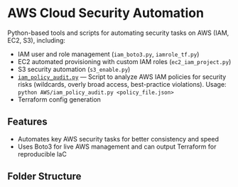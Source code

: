 # AWS Cloud Security Automation
Python-based tools and scripts for automating security tasks on AWS (IAM, EC2, S3), including:
- IAM user and role management (`iam_boto3.py`, `iamrole_tf.py`)
- EC2 automated provisioning with custom IAM roles (`ec2_iam_project.py`)
- S3 security automation (`s3_enable.py`)
- [`iam_policy_audit.py`](AWS/iam_policy_audit.py) — Script to analyze AWS IAM policies for security risks (wildcards, overly broad access, best-practice violations). Usage: `python AWS/iam_policy_audit.py <policy_file.json>`
- Terraform config generation

## Features
- Automates key AWS security tasks for better consistency and speed
- Uses Boto3 for live AWS management and can output Terraform for reproducible IaC

## Folder Structure
